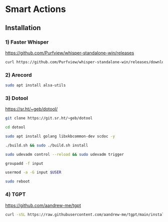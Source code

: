 # Smart Actions

## Installation

### 1) Faster Whisper

https://github.com/Purfview/whisper-standalone-win/releases

```bash
curl https://github.com/Purfview/whisper-standalone-win/releases/download/Faster-Whisper-XXL/Faster-Whisper-XXL_r245.2_linux.7z 
```

### 2) Arecord

```bash
sudo apt install alsa-utils
```

### 3) Dotool

https://sr.ht/~geb/dotool/

```bash
git clone https://git.sr.ht/~geb/dotool

cd dotool

sudo apt install golang libxkbcommon-dev scdoc -y

./build.sh && sudo ./build.sh install

sudo udevadm control --reload && sudo udevadm trigger

groupadd -f input

usermod -a -G input $USER

sudo reboot
```

### 4) TGPT

https://github.com/aandrew-me/tgpt

```bash
curl -sSL https://raw.githubusercontent.com/aandrew-me/tgpt/main/install | bash -s /usr/local/bin
```
